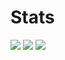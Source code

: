 # Stats
![](http://github-profile-summary-cards.vercel.app/api/cards/profile-details?username=P1ecful&theme=ayu_mirage)
![](http://github-profile-summary-cards.vercel.app/api/cards/repos-per-language?username=P1ecful&theme=ayu_mirage)
![](http://github-profile-summary-cards.vercel.app/api/cards/stats?username=P1ecful&theme=ayu_mirage)

